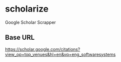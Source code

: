# scholarize
Google Scholar Scrapper


## Base URL
https://scholar.google.com/citations?view_op=top_venues&hl=en&vq=eng_softwaresystems
